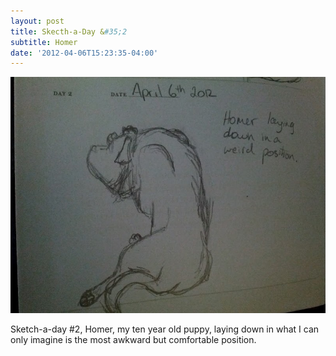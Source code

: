 ```yaml
---
layout: post
title: Skecth-a-Day &#35;2
subtitle: Homer
date: '2012-04-06T15:23:35-04:00'
---
```

![](/assets/images/sketches/sad2-homer.jpg)

Sketch-a-day #2, Homer, my ten year old puppy, laying down in what I can only imagine is the most awkward but comfortable position.
